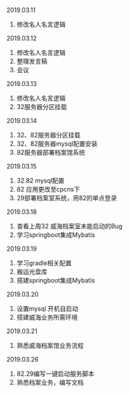 2019.03.11
1. 修改名人名言逻辑

2019.03.12
1. 修改名人名言逻辑
2. 整理发言稿
3. 会议

2019.03.13
1. 修改名人名言逻辑
2. 32服务器分区挂载

2019.03.14
1. 32、82服务器分区挂载
2. 32、82服务器mysql配置安装
3. 82服务器部署档案馆系统

2019.03.15
1. 32.82 mysql配置
2. 82 应用更改至cpcns下
3. 29部署档案室系统，用82的单点登录

2019.03.18
1. 查看上周32 威海档案室未能启动的Bug
2. 学习springboot集成Mybatis

2019.03.19
1. 学习gradle相关配置
2. 搬运光盘库
3. 搭建springboot集成Mybatis

2019.03.20
1. 设置mysql 开机自启动
2. 搭建威海业务所需环境

2019.03.21
1. 熟悉威海档案馆业务流程

2019.03.26
1. 82.29编写一键启动服务脚本
2. 熟悉档案业务，编写文档
